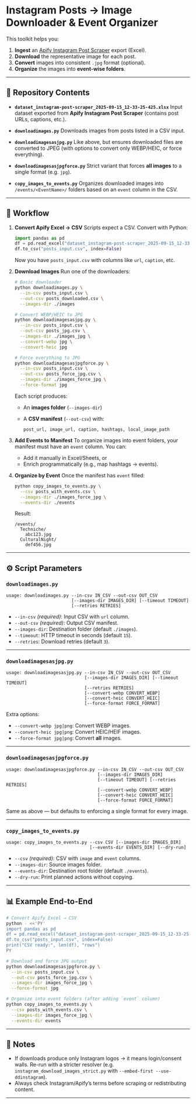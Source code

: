 # Instagram Posts → Image Downloader & Event Organizer

This toolkit helps you:

1. **Ingest** an [Apify Instagram Post Scraper](https://apify.com/apify/instagram-post-scraper) export (Excel).
2. **Download** the representative image for each post.
3. **Convert** images into consistent `.jpg` format (optional).
4. **Organize** the images into **event-wise folders**.

---

## 📂 Repository Contents

* **`dataset_instagram-post-scraper_2025-09-15_12-33-25-425.xlsx`**
  Input dataset exported from **Apify Instagram Post Scraper** (contains post URLs, captions, etc.).

* **`downloadimages.py`**
  Downloads images from posts listed in a CSV input.

* **`downloadimagesasjpg.py`**
  Like above, but ensures downloaded files are converted to JPEG (with options to convert only WEBP/HEIC, or force everything).

* **`downloadimagesasjpgforce.py`**
  Strict variant that forces **all images** to a single format (e.g. `jpg`).

* **`copy_images_to_events.py`**
  Organizes downloaded images into `/events/<EventName>/` folders based on an `event` column in the CSV.

---

## 🔄 Workflow

1. **Convert Apify Excel → CSV**
   Scripts expect a CSV. Convert with Python:

   ```python
   import pandas as pd
   df = pd.read_excel("dataset_instagram-post-scraper_2025-09-15_12-33-25-425.xlsx")
   df.to_csv("posts_input.csv", index=False)
   ```

   Now you have `posts_input.csv` with columns like `url`, `caption`, etc.

2. **Download Images**
   Run one of the downloaders:

   ```bash
   # Basic downloader
   python downloadimages.py \
     --in-csv posts_input.csv \
     --out-csv posts_downloaded.csv \
     --images-dir ./images

   # Convert WEBP/HEIC to JPG
   python downloadimagesasjpg.py \
     --in-csv posts_input.csv \
     --out-csv posts_jpg.csv \
     --images-dir ./images_jpg \
     --convert-webp jpg \
     --convert-heic jpg

   # Force everything to JPG
   python downloadimagesasjpgforce.py \
     --in-csv posts_input.csv \
     --out-csv posts_force_jpg.csv \
     --images-dir ./images_force_jpg \
     --force-format jpg
   ```

   Each script produces:

   * An **images folder** (`--images-dir`)
   * A **CSV manifest** (`--out-csv`) with:

     ```
     post_url, image_url, caption, hashtags, local_image_path
     ```

3. **Add Events to Manifest**
   To organize images into event folders, your manifest must have an `event` column. You can:

   * Add it manually in Excel/Sheets, or
   * Enrich programmatically (e.g., map hashtags → events).

4. **Organize by Event**
   Once the manifest has `event` filled:

   ```bash
   python copy_images_to_events.py \
     --csv posts_with_events.csv \
     --images-dir ./images_force_jpg \
     --events-dir ./events
   ```

   Result:

   ```
   /events/
     Techniche/
       abc123.jpg
     CulturalNight/
       def456.jpg
   ```

---

## ⚙️ Script Parameters

### `downloadimages.py`

```
usage: downloadimages.py --in-csv IN_CSV --out-csv OUT_CSV
                         [--images-dir IMAGES_DIR] [--timeout TIMEOUT]
                         [--retries RETRIES]
```

* `--in-csv` *(required)*: Input CSV with `url` column.
* `--out-csv` *(required)*: Output CSV manifest.
* `--images-dir`: Destination folder (default `./images`).
* `--timeout`: HTTP timeout in seconds (default `15`).
* `--retries`: Download retries (default `3`).

---

### `downloadimagesasjpg.py`

```
usage: downloadimagesasjpg.py --in-csv IN_CSV --out-csv OUT_CSV
                              [--images-dir IMAGES_DIR] [--timeout TIMEOUT]
                              [--retries RETRIES]
                              [--convert-webp CONVERT_WEBP]
                              [--convert-heic CONVERT_HEIC]
                              [--force-format FORCE_FORMAT]
```

Extra options:

* `--convert-webp jpg|png`: Convert WEBP images.
* `--convert-heic jpg|png`: Convert HEIC/HEIF images.
* `--force-format jpg|png`: Convert **all** images.

---

### `downloadimagesasjpgforce.py`

```
usage: downloadimagesasjpgforce.py --in-csv IN_CSV --out-csv OUT_CSV
                                   [--images-dir IMAGES_DIR]
                                   [--timeout TIMEOUT] [--retries RETRIES]
                                   [--convert-webp CONVERT_WEBP]
                                   [--convert-heic CONVERT_HEIC]
                                   [--force-format FORCE_FORMAT]
```

Same as above — but defaults to enforcing a single format for every image.

---

### `copy_images_to_events.py`

```
usage: copy_images_to_events.py --csv CSV [--images-dir IMAGES_DIR]
                                [--events-dir EVENTS_DIR] [--dry-run]
```

* `--csv` *(required)*: CSV with `image` and `event` columns.
* `--images-dir`: Source images folder.
* `--events-dir`: Destination root folder (default `./events`).
* `--dry-run`: Print planned actions without copying.

---

## 📊 Example End-to-End

```bash
# Convert Apify Excel → CSV
python - <<'PY'
import pandas as pd
df = pd.read_excel("dataset_instagram-post-scraper_2025-09-15_12-33-25-425.xlsx")
df.to_csv("posts_input.csv", index=False)
print("CSV ready:", len(df), "rows")
PY

# Download and force JPG output
python downloadimagesasjpgforce.py \
  --in-csv posts_input.csv \
  --out-csv posts_force_jpg.csv \
  --images-dir images_force_jpg \
  --force-format jpg

# Organize into event folders (after adding `event` column)
python copy_images_to_events.py \
  --csv posts_with_events.csv \
  --images-dir images_force_jpg \
  --events-dir events
```

---

## 📝 Notes

* If downloads produce only Instagram logos → it means login/consent walls. Re-run with a stricter resolver (e.g. `instagram_download_images_strict.py` with `--embed-first --use-ddinstagram`).
* Always check Instagram/Apify’s terms before scraping or redistributing content.

---
